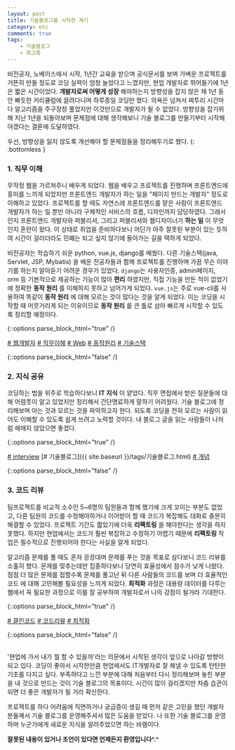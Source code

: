 ```yaml
---
layout: post
title: 기술블로그를 시작한 계기
category: etc
comments: true
tags:
    - 기술블로그
    - 회고록
---
```


비전공자, 노베이스에서 시작, 1년간 교육을 받으며 공식문서를 보며 가벼운 프로젝트를 거뜬히 만들 정도로 코딩 실력이 엄청 늘었다고 느꼈지만, 현업 개발자로 뛰어들기에 1년은 짧은 시간이었다. __개발자로써 어떻게 성장__ 해야하는지 방향성을 잡지 않은 채 1년 동안 빠듯한 커리큘럼에 끌려다니며 하루종일 코딩만 했다. 의욕은 넘쳐서 짜투리 시간마다 알고리즘을 주구장창 풀었지만 이것만으로 개발자가 될 수 없었다. 방향성을 잡기위해 지난 1년을 되돌아보며 문제점에 대해 생각해보니 기술 블로그를 만들기부터 시작해야겠다는 결론에 도달하였다.

우선, 방향성을 잃지 않도록 개선해야 할 문제점들을 정리해두기로 했다.
{: .bottomless }
### 1. 직무 이해

   무작정 웹을 가르쳐주니 배우게 되었다. 웹을 배우고 프로젝트를 진행하며 프론트엔드에 흥미를 느끼게 되었지만 프론트엔드 개발자가 하는 일을 "페이지 만드는 개발자" 정도로 이해하고 있었다. 프로젝트를 할 때도 자연스레 프론트엔드를 맡은 사람이 프론트엔드 개발자가 하는 일 뿐만 아니라 구체적인 서비스의 흐름, 디자인까지 담당하였다. 그래서인지 프론트엔드 개발자와 퍼블리셔, 그리고 퍼블리셔와 웹디자이너가 __하는 일__ 이 무엇인지 혼란이 왔다. 이 상태로 취업을 준비하다보니 어딘가 아주 잘못된 부분이 있는 듯하여 시간이 걸리더라도 민폐는 되고 싶지 않기에 돌아가는 길을 택하게 되었다.

   비전공자는 학습하기 쉬운 python, vue.js, django를 배웠다.  다른 기술스택(java, Servlet, JSP, Mybatis) 을 배운 전공자들과 함께 프로젝트를 진행하며 가끔 무슨 이야기를 하는지 알아듣기 어려운 경우가 있었다. `django`는 사용자인증, admin페이지, orm 등 기본적으로 제공하는 기능이 많아 __편리__ 하였지만, 직접 기능을 만든 적이 없었기에 정확한 __동작 원리__ 를 이해하지 못하고 넘어가게 되었다. `vue.js`는 주로 vue-cli를 사용하여 똑같이 __동작 원리__ 에 대해 모르는 것이 많다는 것을 알게 되었다. 이는 코딩을 시작할 때 머뭇거리게 되는 이유이므로 __동작 원리__ 를 큰 틀로 삼아 빠르게 시작할 수 있도록 정리할 예정이다.

   {::options parse_block_html="true" /}

   [<span class="relation"># 웹개발자</span>](#to_be_continue)
   [<span class="relation"># 직무이해</span>](#to_be_continue)
   [<span class="relation"># Web</span>](#to_be_continue)
   [<span class="relation"># 동작원리</span>](#to_be_continue) 
   [<span class="relation"># 기술스택</span>](#to_be_continue)

   {::options parse_block_html="false" /}

### 2. 지식 공유

   코딩하는 법을 위주로 학습하다보니 __IT 지식__ 이 얕았다. 직무 면접에서 받은 질문들에 대해 어렴풋이 알고 있었지만 정리해서 간단명료하게 말하기 어려웠다. 기술 블로그에 정리해보며 아는 것과 모르는 것을 파악하고자 한다. 되도록 코딩을 전혀 모르는 사람이 읽어도 이해할 수 있도록 쉽게 쓰려고 노력할 것이다. 내 블로그 글을 읽는 사람들이 나처럼 헤매지 않았으면 좋겠다.

   {::options parse_block_html="true" /}

   [<span class="relation"># interview</span>](#to_be_continue)
   [<span class="relation"># 기술블로그</span>]({{ site.baseurl }}/tags/기술블로그.html)
   [<span class="relation"># 개념</span>](#to_be_continue)

   {::options parse_block_html="false" /}

### 3. 코드 리뷰

   팀프로젝트를 비교적 소수인 5~6명의 팀원들과 함께 했기에 크게 꼬이는 부분도 없었고, 다른 팀원의 코드를 수정해야하거나 이어받아 할 때 코드가 복잡해도 대화로 충분히 해결할 수 있었다. 프로젝트 기간도 짧았기에 더욱 __리팩토링__ 을 해야한다는 생각을 하지 못했다. 하지만 현업에서는 코드가 훨씬 복잡하고 수정하기 어렵기 때문에 __리팩토링__ 작업은 필수적으로 진행되어야 한다는 사실을 알게 되었다.
   
   알고리즘 문제를 풀 때도 혼자 끙끙대며 문제를 푸는 것을 목표로 삼다보니 코드 리뷰를 소홀히 했다. 문제를 맞추는데만 집중하다보니 당연히 효율성에서 점수가 낮게 나왔다. 점점 더 많은 문제를 접할수록 문제를 풀고난 뒤 다른 사람들의 코드를 보며 더 효율적인 코드 에 대해 고민해볼 필요성을 느끼게 되었다. __최적화__ 과정은 대용량 데이터를 다루는 웹에서 꼭 필요한 과정으로 이를 잘 공부하여 개발자로서 나의 강점이 될거라 기대한다.

   {::options parse_block_html="true" /}

   [<span class="relation"># 클린코드</span>](#to_be_continue)
   [<span class="relation"># 코드리뷰</span>](#to_be_continue)
   [<span class="relation"># 최적화</span>](#to_be_continue)

   {::options parse_block_html="false" /}
   
<br>
'현업에 가서 내가 뭘 할 수 있을까'라는 의문에서 시작된 생각이 앞으로 나아갈 방향이 되고 있다. 코딩이 좋아서 시작한만큼 현업에서도 IT개발자로 잘 해낼 수 있도록 탄탄한 기초를 다지고 싶다. 부족하다고 느낀 부분에 대해 처음부터 다시 정리해보며 놓친 부분을 내 것으로 만드는 것이 기술 블로그의 목표이다. 시간이 많이 걸리겠지만 차츰 습관이 되면 더 좋은 개발자가 될 거라 확신한다.

프로젝트를 하다 어려움에 직면하거나 궁금증이 생길 때 먼저 같은 고민을 했던 개발자분들께서 기술 블로그를 운영해주셔서 많은 도움을 받았다. 나 또한 기술 블로그를 운영하며 누군가에게 새로운 지식을 알려주었으면 하는 바램이다.

   
__잘못된 내용이 있거나 조언이 있다면 언제든지 환영입니다^.^__